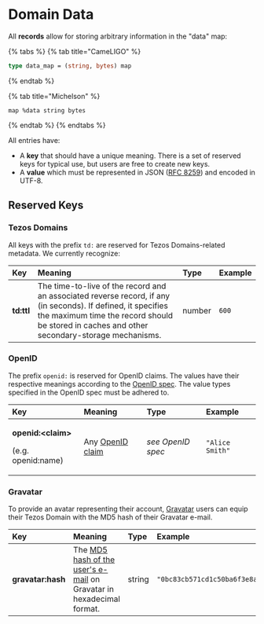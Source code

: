 # Domain Data

All **records** allow for storing arbitrary information in the "data" map:

{% tabs %}
{% tab title="CameLIGO" %}
```ocaml
type data_map = (string, bytes) map
```
{% endtab %}

{% tab title="Michelson" %}
```text
map %data string bytes
```
{% endtab %}
{% endtabs %}

All entries have:

* A **key** that should have a unique meaning. There is a set of reserved keys for typical use, but users are free to create new keys.
* A **value** which must be represented in JSON \([RFC 8259](https://tools.ietf.org/html/rfc8259)\) and encoded in UTF-8.

## Reserved Keys

### Tezos Domains

All keys with the prefix `td:` are reserved for Tezos Domains-related metadata. We currently recognize:

| Key | Meaning | Type | Example |
| :--- | :--- | :--- | :--- |
| **td:ttl** | The time-to-live of the record and an associated reverse record, if any \(in seconds\). If defined, it specifies the maximum time the record should be stored in caches and other secondary-storage mechanisms. | number | `600` |

### OpenID

The prefix `openid:` is reserved for OpenID claims. The values have their respective meanings according to the [OpenID spec](https://openid.net/specs/openid-connect-core-1_0.html#StandardClaims). The value types specified in the OpenID spec must be adhered to.

<table>
  <thead>
    <tr>
      <th style="text-align:left">Key</th>
      <th style="text-align:left">Meaning</th>
      <th style="text-align:left">Type</th>
      <th style="text-align:left">Example</th>
    </tr>
  </thead>
  <tbody>
    <tr>
      <td style="text-align:left">
        <p><b>openid:&lt;claim&gt;</b>
        </p>
        <p>(e.g. openid:name)</p>
      </td>
      <td style="text-align:left">Any <a href="https://openid.net/specs/openid-connect-core-1_0.html#StandardClaims">OpenID claim</a>
      </td>
      <td style="text-align:left"><em>see OpenID spec</em>
      </td>
      <td style="text-align:left"><code>&quot;Alice Smith&quot;</code>
      </td>
    </tr>
  </tbody>
</table>

### Gravatar

To provide an avatar representing their account, [Gravatar](https://gravatar.com/) users can equip their Tezos Domain with the MD5 hash of their Gravatar e-mail.

| Key | Meaning | Type | Example |
| :--- | :--- | :--- | :--- |
| **gravatar:hash** | The [MD5 hash of the user's e-mail](https://en.gravatar.com/site/implement/hash/) on Gravatar in hexadecimal format. | string | `"0bc83cb571cd1c50ba6f3e8a78ef1346"` |

